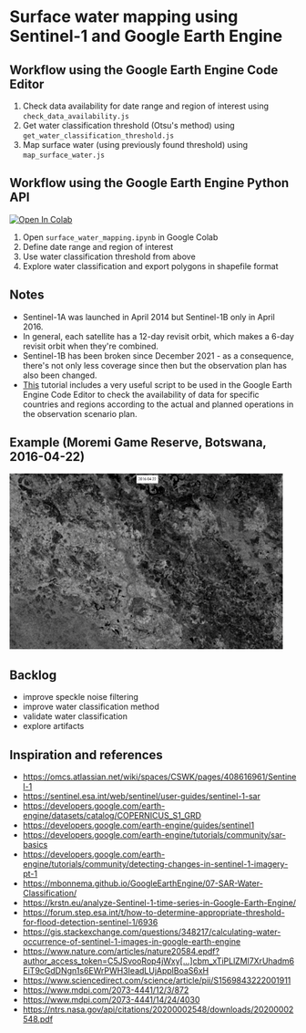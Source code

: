 # Surface water mapping using Sentinel-1 and Google Earth Engine

## Workflow using the Google Earth Engine Code Editor

1. Check data availability for date range and region of interest using `check_data_availability.js`
2. Get water classification threshold (Otsu's method) using `get_water_classification_threshold.js` 
3. Map surface water (using previously found threshold) using `map_surface_water.js`

## Workflow using the Google Earth Engine Python API

[![Open In Colab](https://colab.research.google.com/assets/colab-badge.svg)](https://colab.research.google.com/github/alexvmt/surface_water_mapping/blob/main/surface_water_mapping.ipynb)

1. Open `surface_water_mapping.ipynb` in Google Colab
2. Define date range and region of interest
3. Use water classification threshold from above
4. Explore water classification and export polygons in shapefile format

## Notes

- Sentinel-1A was launched in April 2014 but Sentinel-1B only in April 2016.
- In general, each satellite has a 12-day revisit orbit, which makes a 6-day revisit orbit when they're combined.
- Sentinel-1B has been broken since December 2021 - as a consequence, there's not only less coverage since then but the observation plan has also been changed.
- [This](https://developers.google.com/earth-engine/tutorials/community/sar-basics) tutorial includes a very useful script to be used in the Google Earth Engine Code Editor
to check the availability of data for specific countries and regions according to the actual and planned operations in the observation scenario plan.

## Example (Moremi Game Reserve, Botswana, 2016-04-22)

![moremi game reserve 2016-04-22](moremi_game_reserve_2016_04_22.gif 'moremi game reserve 2016-04-22')

## Backlog

- improve speckle noise filtering
- improve water classification method
- validate water classification
- explore artifacts

## Inspiration and references

- https://omcs.atlassian.net/wiki/spaces/CSWK/pages/408616961/Sentinel-1
- https://sentinel.esa.int/web/sentinel/user-guides/sentinel-1-sar
- https://developers.google.com/earth-engine/datasets/catalog/COPERNICUS_S1_GRD
- https://developers.google.com/earth-engine/guides/sentinel1
- https://developers.google.com/earth-engine/tutorials/community/sar-basics
- https://developers.google.com/earth-engine/tutorials/community/detecting-changes-in-sentinel-1-imagery-pt-1
- https://mbonnema.github.io/GoogleEarthEngine/07-SAR-Water-Classification/
- https://krstn.eu/analyze-Sentinel-1-time-series-in-Google-Earth-Engine/
- https://forum.step.esa.int/t/how-to-determine-appropriate-threshold-for-flood-detection-sentinel-1/6936
- https://gis.stackexchange.com/questions/348217/calculating-water-occurrence-of-sentinel-1-images-in-google-earth-engine
- https://www.nature.com/articles/nature20584.epdf?author_access_token=C5JSvooRop4jWxy[…]cbm_xTiPLlZMl7XrUhadm6EiT9cGdDNgn1s6EWrPWH3IeadLUjApplBoaS6xH
- https://www.sciencedirect.com/science/article/pii/S1569843222001911
- https://www.mdpi.com/2073-4441/12/3/872
- https://www.mdpi.com/2073-4441/14/24/4030
- https://ntrs.nasa.gov/api/citations/20200002548/downloads/20200002548.pdf
